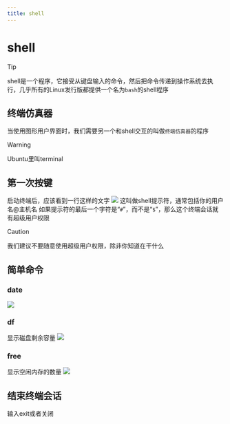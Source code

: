```yaml
---
title: shell
---
```


# shell

>[!tip]
>shell是一个程序，它接受从键盘输入的命令，然后把命令传递到操作系统去执行，几乎所有的Linux发行版都提供一个名为`bash`的shell程序

## 终端仿真器
当使用图形用户界面时，我们需要另一个和shell交互的叫做`终端仿真器`的程序

>[!warning]
>Ubuntu里叫terminal

## 第一次按键
启动终端后，应该看到一行这样的文字
![](/images/linux/1.png)
这叫做shell提示符，通常包括你的用户名@主机名
如果提示符的最后一个字符是“`#`”，而不是“`$`”，那么这个终端会话就有超级用户权限

>[!caution]
>我们建议不要随意使用超级用户权限，除非你知道在干什么

## 简单命令

### date

![](/images/linux/2.png)

### df
显示磁盘剩余容量
![](/images/linux/3.png)
### free 
显示空闲内存的数量
![](/images/linux/4.png)

## 结束终端会话
输入exit或者关闭

